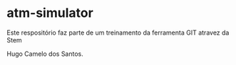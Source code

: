 # atm-simulator

Este respositório faz parte de um treinamento da ferramenta GIT atravez da Stem

Hugo Camelo dos Santos.
